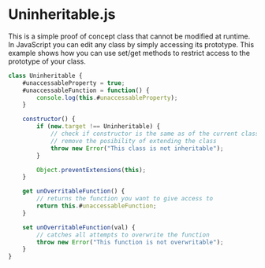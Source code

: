 # Uninheritable.js

This is a simple proof of concept class that cannot be modified at runtime.
In JavaScript you can edit any class by simply accessing its prototype.
This example shows how you can use set/get methods to restrict access to the prototype of your class.

```js
class Uninheritable {
    #unaccessableProperty = true;
    #unaccessableFunction = function() {
        console.log(this.#unaccessableProperty);
    }

    constructor() {
        if (new.target !== Uninheritable) {
            // check if constructor is the same as of the current class
            // remove the posibility of extending the class
            throw new Error("This class is not inheritable");
        }

        Object.preventExtensions(this);
    }

    get unOverritableFunction() {
        // returns the function you want to give access to
        return this.#unaccessableFunction;
    }

    set unOverritableFunction(val) {
        // catches all attempts to overwrite the function
        throw new Error("This function is not overwritable");
    }
}
```